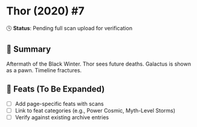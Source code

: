 # Thor (2020) #7

🕓 **Status**: Pending full scan upload for verification


## 📖 Summary
Aftermath of the Black Winter. Thor sees future deaths. Galactus is shown as a pawn. Timeline fractures.

## 🔹 Feats (To Be Expanded)
- [ ] Add page-specific feats with scans
- [ ] Link to feat categories (e.g., Power Cosmic, Myth-Level Storms)
- [ ] Verify against existing archive entries